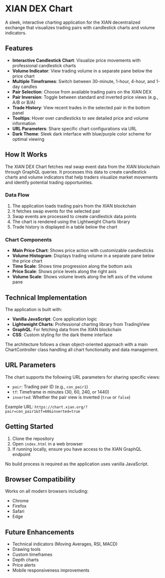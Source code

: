 # XIAN DEX Chart

A sleek, interactive charting application for the XIAN decentralized exchange that visualizes trading pairs with candlestick charts and volume indicators.


## Features

- **Interactive Candlestick Chart**: Visualize price movements with professional candlestick charts
- **Volume Indicator**: View trading volume in a separate pane below the price chart
- **Multiple Timeframes**: Switch between 30-minute, 1-hour, 4-hour, and 1-day candles
- **Pair Selection**: Choose from available trading pairs on the XIAN DEX
- **Pair Inversion**: Toggle between standard and inverted price views (e.g., A/B or B/A)
- **Trade History**: View recent trades in the selected pair in the bottom panel
- **Tooltips**: Hover over candlesticks to see detailed price and volume information
- **URL Parameters**: Share specific chart configurations via URL
- **Dark Theme**: Sleek dark interface with blue/purple color scheme for optimal viewing

## How It Works

The XIAN DEX Chart fetches real swap event data from the XIAN blockchain through GraphQL queries. It processes this data to create candlestick charts and volume indicators that help traders visualize market movements and identify potential trading opportunities.

### Data Flow

1. The application loads trading pairs from the XIAN blockchain
2. It fetches swap events for the selected pair
3. Swap events are processed to create candlestick data points
4. The chart is rendered using the Lightweight Charts library
5. Trade history is displayed in a table below the chart

### Chart Components

- **Main Price Chart**: Shows price action with customizable candlesticks
- **Volume Histogram**: Displays trading volume in a separate pane below the price chart
- **Time Scale**: Shows time progression along the bottom axis
- **Price Scale**: Shows price levels along the right axis
- **Volume Scale**: Shows volume levels along the left axis of the volume pane

## Technical Implementation

The application is built with:

- **Vanilla JavaScript**: Core application logic
- **Lightweight Charts**: Professional charting library from TradingView
- **GraphQL**: For fetching data from the XIAN blockchain
- **CSS**: Custom styling for the dark theme interface

The architecture follows a clean object-oriented approach with a main ChartController class handling all chart functionality and data management.

## URL Parameters

The chart supports the following URL parameters for sharing specific views:

- `pair`: Trading pair ID (e.g., `con_pair1`)
- `tf`: Timeframe in minutes (30, 60, 240, or 1440)
- `inverted`: Whether the pair view is inverted (`true` or `false`)

Example URL: `https://chart.xian.org/?pair=con_pair1&tf=60&inverted=true`

## Getting Started

1. Clone the repository
2. Open `index.html` in a web browser
3. If running locally, ensure you have access to the XIAN GraphQL endpoint

No build process is required as the application uses vanilla JavaScript.

## Browser Compatibility

Works on all modern browsers including:
- Chrome
- Firefox
- Safari
- Edge

## Future Enhancements

- Technical indicators (Moving Averages, RSI, MACD)
- Drawing tools
- Custom timeframes
- Depth charts
- Price alerts
- Mobile responsiveness improvements
